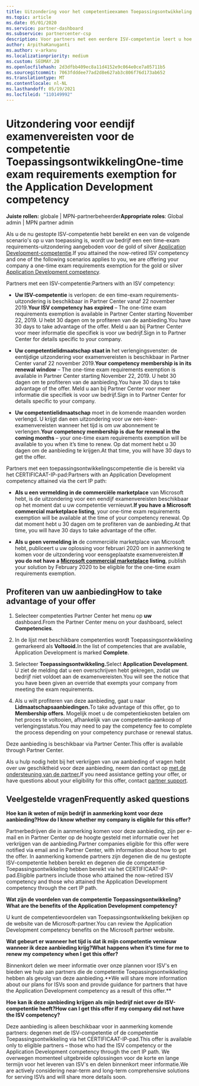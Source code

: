 ```yaml
---
title: Uitzondering voor het competentieexamen Toepassingsontwikkeling
ms.topic: article
ms.date: 05/01/2020
ms.service: partner-dashboard
ms.subservice: partnercenter-csp
description: Voor partners met een eerdere ISV-competentie leert u hoe u een eens examenvereisten kunt krijgen voor de competentie Toepassingsontwikkeling
author: ArpithaKanuganti
ms.author: v-arkanu
ms.localizationpriority: medium
ms.custom: SEOMAY.20
ms.openlocfilehash: 2d3dfbb409ec8a11d4152e9c064e0ce7a05711b5
ms.sourcegitcommit: 7063fdddee77ad2d8e627ab3c806f76d173ab652
ms.translationtype: MT
ms.contentlocale: nl-NL
ms.lasthandoff: 05/19/2021
ms.locfileid: "110149992"
---
```

# <a name="one-time-exam-requirements-exemption-for-the-application-development-competency"></a><span data-ttu-id="72321-103">Uitzondering voor eendijf examenvereisten voor de competentie Toepassingsontwikkeling</span><span class="sxs-lookup"><span data-stu-id="72321-103">One-time exam requirements exemption for the Application Development competency</span></span>

<span data-ttu-id="72321-104">**Juiste rollen:** globale | MPN-partnerbeheerder</span><span class="sxs-lookup"><span data-stu-id="72321-104">**Appropriate roles**: Global admin | MPN partner admin</span></span>

<span data-ttu-id="72321-105">Als u de nu gestopte ISV-competentie hebt bereikt en een van de volgende scenario's op u van toepassing is, wordt uw bedrijf een een time-exam requirements-uitzondering aangeboden voor de gold of silver [Application Development-competentie](https://partner.microsoft.com/membership/application-development-competency).</span><span class="sxs-lookup"><span data-stu-id="72321-105">If you attained the now-retired ISV competency and one of the following scenarios applies to you, we are offering your company a one-time exam requirements exemption for the gold or silver [Application Development competency](https://partner.microsoft.com/membership/application-development-competency).</span></span> 

<span data-ttu-id="72321-106">Partners met een ISV-competentie:</span><span class="sxs-lookup"><span data-stu-id="72321-106">Partners with an ISV competency:</span></span>

- <span data-ttu-id="72321-107">**Uw ISV-competentie** is verlopen: de een time-exam requirements-uitzondering is beschikbaar in Partner Center vanaf 22 november 2019.</span><span class="sxs-lookup"><span data-stu-id="72321-107">**Your ISV competency has expired** – The one-time exam requirements exemption is available in Partner Center starting November 22, 2019.</span></span> <span data-ttu-id="72321-108">U hebt 30 dagen om te profiteren van de aanbieding.</span><span class="sxs-lookup"><span data-stu-id="72321-108">You have 30 days to take advantage of the offer.</span></span> <span data-ttu-id="72321-109">Meld u aan bij Partner Center voor meer informatie die specifiek is voor uw bedrijf.</span><span class="sxs-lookup"><span data-stu-id="72321-109">Sign in to Partner Center for details specific to your company.</span></span>

- <span data-ttu-id="72321-110">**Uw competentielidmaatschap staat in** het verlengingsvenster: de eentijdige uitzondering voor examenvereisten is beschikbaar in Partner Center vanaf 22 november 2019.</span><span class="sxs-lookup"><span data-stu-id="72321-110">**Your competency membership is in its renewal window** – The one-time exam requirements exemption is available in Partner Center starting November 22, 2019.</span></span> <span data-ttu-id="72321-111">U hebt 30 dagen om te profiteren van de aanbieding.</span><span class="sxs-lookup"><span data-stu-id="72321-111">You have 30 days to take advantage of the offer.</span></span> <span data-ttu-id="72321-112">Meld u aan bij Partner Center voor meer informatie die specifiek is voor uw bedrijf.</span><span class="sxs-lookup"><span data-stu-id="72321-112">Sign in to Partner Center for details specific to your company.</span></span>

- <span data-ttu-id="72321-113">**Uw competentielidmaatschap** moet in de komende maanden worden verlengd. U krijgt dan een uitzondering voor uw een-keer-examenvereisten wanneer het tijd is om uw abonnement te verlengen.</span><span class="sxs-lookup"><span data-stu-id="72321-113">**Your competency membership is due for renewal in the coming months** – your one-time exam requirements exemption will be available to you when it’s time to renew.</span></span> <span data-ttu-id="72321-114">Op dat moment hebt u 30 dagen om de aanbieding te krijgen.</span><span class="sxs-lookup"><span data-stu-id="72321-114">At that time, you will have 30 days to get the offer.</span></span>

<span data-ttu-id="72321-115">Partners met een toepassingsontwikkelingscompetentie die is bereikt via het CERTIFICAAT-IP-pad:</span><span class="sxs-lookup"><span data-stu-id="72321-115">Partners with an Application Development competency attained via the cert IP path:</span></span>

- <span data-ttu-id="72321-116">**Als u een vermelding in de commerciële marketplace** van Microsoft hebt, is de uitzondering voor een eendijf examenvereisten beschikbaar op het moment dat u uw competentie vernieuwt.</span><span class="sxs-lookup"><span data-stu-id="72321-116">**If you have a Microsoft commercial marketplace listing**, your one-time exam requirements exemption will be available at the time of your competency renewal.</span></span> <span data-ttu-id="72321-117">Op dat moment hebt u 30 dagen om te profiteren van de aanbieding.</span><span class="sxs-lookup"><span data-stu-id="72321-117">At that time, you will have 30 days to take advantage of the offer.</span></span>

- <span data-ttu-id="72321-118">**Als u geen [](https://azure.microsoft.com/overview/commercial-marketplace/) vermelding in** de commerciële marketplace van Microsoft hebt, publiceert u uw oplossing voor februari 2020 om in aanmerking te komen voor de uitzondering voor eensgeplaatste examenvereisten.</span><span class="sxs-lookup"><span data-stu-id="72321-118">**If you do not have a [Microsoft commercial marketplace](https://azure.microsoft.com/overview/commercial-marketplace/) listing**, publish your solution by February 2020 to be eligible for the one-time exam requirements exemption.</span></span>

## <a name="how-to-take-advantage-of-your-offer"></a><span data-ttu-id="72321-119">Profiteren van uw aanbieding</span><span class="sxs-lookup"><span data-stu-id="72321-119">How to take advantage of your offer</span></span>

1. <span data-ttu-id="72321-120">Selecteer competenties Partner Center het menu op **uw** dashboard.</span><span class="sxs-lookup"><span data-stu-id="72321-120">From the Partner Center menu on your dashboard, select **Competencies**.</span></span>
2. <span data-ttu-id="72321-121">In de lijst met beschikbare competenties wordt Toepassingsontwikkeling gemarkeerd als **Voltooid.**</span><span class="sxs-lookup"><span data-stu-id="72321-121">In the list of competencies that are available, Application Development is marked **Complete**.</span></span>

3. <span data-ttu-id="72321-122">Selecteer **Toepassingsontwikkeling.**</span><span class="sxs-lookup"><span data-stu-id="72321-122">Select **Application Development**.</span></span> <span data-ttu-id="72321-123">U ziet de melding dat u een overschrijven hebt gekregen, zodat uw bedrijf niet voldoet aan de examenvereisten.</span><span class="sxs-lookup"><span data-stu-id="72321-123">You will see the notice that you have been given an override that exempts your company from meeting the exam requirements.</span></span> 

4. <span data-ttu-id="72321-124">Als u wilt profiteren van deze aanbieding, gaat u naar **Lidmaatschapsaanbiedingen.**</span><span class="sxs-lookup"><span data-stu-id="72321-124">To take advantage of this offer, go to **Membership offers**.</span></span> <span data-ttu-id="72321-125">Mogelijk moet u de competentiekosten betalen om het proces te voltooien, afhankelijk van uw competentie-aankoop of verlengingsstatus.</span><span class="sxs-lookup"><span data-stu-id="72321-125">You may need to pay the competency fee to complete the process depending on your competency purchase or renewal status.</span></span> 

<span data-ttu-id="72321-126">Deze aanbieding is beschikbaar via Partner Center.</span><span class="sxs-lookup"><span data-stu-id="72321-126">This offer is available through Partner Center.</span></span>

<span data-ttu-id="72321-127">Als u hulp nodig hebt bij het verkrijgen van uw aanbieding of vragen hebt over uw geschiktheid voor deze aanbieding, neem dan contact op [met de ondersteuning van de partner.](https://partner.microsoft.com/Support)</span><span class="sxs-lookup"><span data-stu-id="72321-127">If you need assistance getting your offer, or have questions about your eligibility for this offer, contact [partner support](https://partner.microsoft.com/Support).</span></span> 

## <a name="frequently-asked-questions"></a><span data-ttu-id="72321-128">Veelgestelde vragen</span><span class="sxs-lookup"><span data-stu-id="72321-128">Frequently asked questions</span></span>

<span data-ttu-id="72321-129">**Hoe kan ik weten of mijn bedrijf in aanmerking komt voor deze aanbieding?**</span><span class="sxs-lookup"><span data-stu-id="72321-129">**How do I know whether my company is eligible for this offer?**</span></span>

<span data-ttu-id="72321-130">Partnerbedrijven die in aanmerking komen voor deze aanbieding, zijn per e-mail en in Partner Center op de hoogte gesteld met informatie over het verkrijgen van de aanbieding.</span><span class="sxs-lookup"><span data-stu-id="72321-130">Partner companies eligible for this offer were notified via email and in Partner Center, with information about how to get the offer.</span></span> <span data-ttu-id="72321-131">In aanmerking komende partners zijn degenen die de nu gestopte ISV-competentie hebben bereikt en degenen die de competentie Toepassingsontwikkeling hebben bereikt via het CERTIFICAAT-IP-pad.</span><span class="sxs-lookup"><span data-stu-id="72321-131">Eligible partners include those who attained the now-retired ISV competency and those who attained the Application Development competency through the cert IP path.</span></span> 

<span data-ttu-id="72321-132">**Wat zijn de voordelen van de competentie Toepassingsontwikkeling?**</span><span class="sxs-lookup"><span data-stu-id="72321-132">**What are the benefits of the Application Development competency?**</span></span>

<span data-ttu-id="72321-133">U kunt de competentievoordelen van Toepassingsontwikkeling bekijken op de website van de Microsoft-partner.</span><span class="sxs-lookup"><span data-stu-id="72321-133">You can review the Application Development competency benefits on the Microsoft partner website.</span></span> 

<span data-ttu-id="72321-134">**Wat gebeurt er wanneer het tijd is dat ik mijn competentie vernieuw wanneer ik deze aanbieding krijg?**</span><span class="sxs-lookup"><span data-stu-id="72321-134">**What happens when it’s time for me to renew my competency when I get this offer?**</span></span> 

<span data-ttu-id="72321-135">Binnenkort delen we meer informatie over onze plannen voor ISV's en bieden we hulp aan partners die de competentie Toepassingsontwikkeling hebben als gevolg van deze aanbieding.\*\*</span><span class="sxs-lookup"><span data-stu-id="72321-135">We will share more information about our plans for ISVs soon and provide guidance for partners that have the Application Development competency as a result of this offer.\*\*</span></span>  

<span data-ttu-id="72321-136">**Hoe kan ik deze aanbieding krijgen als mijn bedrijf niet over de ISV-competentie heeft?**</span><span class="sxs-lookup"><span data-stu-id="72321-136">**How can I get this offer if my company did not have the ISV competency?**</span></span>

<span data-ttu-id="72321-137">Deze aanbieding is alleen beschikbaar voor in aanmerking komende partners: degenen met de ISV-competentie of de competentie Toepassingsontwikkeling via het CERTIFICAAT-IP-pad.</span><span class="sxs-lookup"><span data-stu-id="72321-137">This offer is available only to eligible partners – those who had the ISV competency or the Application Development competency through the cert IP path.</span></span> <span data-ttu-id="72321-138">We overwegen momenteel uitgebreide oplossingen voor de korte en lange termijn voor het leveren van ISV's en delen binnenkort meer informatie.</span><span class="sxs-lookup"><span data-stu-id="72321-138">We are actively considering near-term and long-term comprehensive solutions for serving ISVs and will share more details soon.</span></span> 


